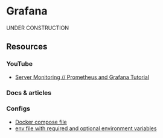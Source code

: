 # Grafana

UNDER CONSTRUCTION

## Resources

### YouTube

- [Server Monitoring // Prometheus and Grafana Tutorial](https://youtu.be/9TJx7QTrTyo)

### Docs & articles

### Configs

- [Docker compose file](./docker-compose.yml)
- [env file with required and optional environment variables](./service.env)